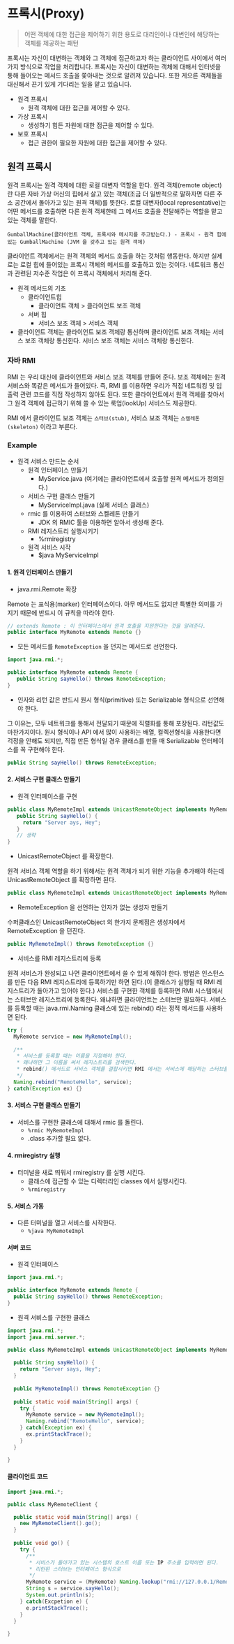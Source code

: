 # 프록시(Proxy)

> 어떤 객체에 대한 접근을 제어하기 위한 용도로 대리인이나 대변인에 해당하는 객체를 제공하는 패턴

프록시는 자신이 대변하는 객체와 그 객체에 접근하고자 하는 클라이언트 사이에서 여러 가지 방식으로 작업을 처리합니다. 프록시는 자신이 대변하는 객체에 대해서
인터넷을 통해 들어오는 메서드 호출을 쫓아내는 것으로 알려져 있습니다. 또한 게으른 객체들을 대신해서 끈기 있게 기다리는 일을 맡고 있습니다.

- 원격 프록시 
  - 원격 객체에 대한 접근을 제어할 수 있다.
- 가상 프록시
  - 생성하기 힘든 자원에 대한 접근을 제어할 수 있다.
- 보호 프록시
  - 접근 권한이 필요한 자원에 대한 접근을 제어할 수 있다.

## 원격 프록시

원격 프록시는 원격 객체에 대한 로컬 대변자 역할을 한다. 원격 객체(remote object)란 다른 자바 가상 머신의 힙에서 살고 있는 객체(조금 더 일반적으로 말하자면 다른 주소 공간에서 돌아가고 있는 원격 객체)를 뜻한다. 로컬 대변자(local representative)는 어떤 메서드를 호출하면 다른 원격 객체한테 그 메서드 호출을 전달해주는 역할을 맡고 있는 객체를 말한다.

`GumballMachine(클라이언트 객체, 프록시와 메시지를 주고받는다.) - 프록시 - 원격 힙에 있는 GumballMachine (JVM 을 갖추고 있는 원격 객체)`

클라이언트 객체에서는 원격 객체의 메서드 호출을 하는 것처럼 행동한다. 하지만 실제로는 로컬 힙에 들어있는 프록시 객체의 메서드를 호출하고 있는 것이다. 네트워크 통신과 관련된 저수준 작업은 이 프록시 객체에서 처리해 준다.

- 원격 메서드의 기초
  - 클라이언트힙
    - 클라이언트 객체 > 클라이언트 보조 객체
  - 서버 힙
    - 서비스 보조 객체 > 서비스 객체
- 클라이언트 객체는 클라이언트 보조 객체랑 통신하며 클라이언트 보조 객체는 서비스 보조 객체랑 통신한다. 서비스 보조 객체는 서비스 객체랑 통신한다.

### 자바 RMI

RMI 는 우리 대신에 클라이언트와 서비스 보조 객체를 만들어 준다. 보조 객체에는 원격 서비스와 똑같은 메서드가 들어있다. 즉, RMI 를 이용하면 우리가 직접 네트워킹 및 입출력 관련 코드를 직접 작성하지 않아도 된다. 또한 클라이언트에서 원격 객체를 찾아서 그 원격 객체에 접근하기 위해 쓸 수 있는 룩업(lookUp) 서비스도 제공한다.

RMI 에서 클라이언트 보조 객체는 `스터브(stub)`, 서비스 보조 객체는 `스켈레톤(skeleton)` 이라고 부른다.

### Example

- 원격 서비스 만드는 순서
  - 원격 인터페이스 만들기
    - MyService.java (여기에는 클라이언트에서 호출할 원격 메서드가 정의된다.)
  - 서비스 구현 클래스 만들기
    - MyServiceImpl.java (실제 서비스 클래스)
  - rmic 를 이용하여 스터브와 스켈레톤 만들기
    - JDK 의 RMIC 툴을 이용하면 알아서 생성해 준다.
  - RMI 레지스트리 실행시키기
    - %rmiregistry
  - 원격 서비스 시작 
    - $java MyServiceImpl
    
 #### 1. 원격 인터페이스 만들기
 
 - java.rmi.Remote 확장
 
 Remote 는 표식용(marker) 인터페이스이다. 아무 메서드도 없지만 특별한 의미를 가지기 때문에 반드시 이 규칙을 따라야 한다.
 
 ```java
 // extends Remote : 이 인터페이스에서 원격 호출을 지원한다는 것을 알려준다.
 public interface MyRemote extends Remote {}
 ```
 
 - 모든 메서드를 `RemoteException` 을 던지는 메서드로 선언한다.
 
 ```java
 import java.rmi.*;
 
 public interface MyRemote extends Remote {
    public String sayHello() throws RemoteException;
 }
 ```
 
 - 인자와 리턴 값은 반드시 원시 형식(primitive) 또는 Serializable 형식으로 선언해야 한다.
 
 그 이유는, 모두 네트워크를 통해서 전달되기 때문에 직렬화를 통해 포장된다. 리턴값도 마찬가지이다. 원시 형식이나 API 에서 많이 사용하는 배열, 컬렉션형식을 사용한다면 걱정을 안해도 되지만, 직접 만든 형식일 경우 클래스를 만들 때 Serializable 인터페이스를 꼭 구현해야 한다.
 
 ```java
 public String sayHello() throws RemoteException;
 ```
 
 #### 2. 서비스 구현 클래스 만들기
 
 - 원격 인터페이스를 구현
 
 ```java
 public class MyRemoteImpl extends UnicastRemoteObject implements MyRemote {
    public String sayHello() {
      return "Server ays, Hey";
    }
    // 생략
 }
 ```

- UnicastRemoteObject 를 확장한다.

원격 서비스 객체 역할을 하기 위해서는 원격 객체가 되기 위한 기능을 추가해야 하는데 UnicastRemoteObject 를 확장하면 된다.

```java
public class MyRemoteImpl extends UnicastRemoteObject implements MyRemote {}
```

- RemoteException 을 선언하는 인자가 없는 생성자 만들기

수퍼클래스인 UnicastRemoteObject 의 한가지 문제점은 생성자에서 RemoteException 을 던진다.

```java
public MyRemoteImpl() throws RemoteException {}
```

- 서비스를 RMI 레지스트리에 등록 

원격 서비스가 완성되고 나면 클라이언트에서 쓸 수 있게 해줘야 한다. 방법은 인스턴스를 만든 다음 RMI 레지스트리에 등록하기만 하면 된다.(이 클래스가 실행될 때 RMI 레지스트리가 돌아가고 있어야 한다.) 서비스를 구현한 객체를 등록하면 RMI 시스템에서는 스터브만 레지스트리에 등록한다. 왜냐하면 클라이언트는 스터브만 필요하다. 서비스를 등록할 때는 java.rmi.Naming 클래스에 있는 rebind() 라는 정적 메서드를 사용하면 된다.

```java
try {
  MyRemote service = new MyRemoteImpl();
  
  /**
   * 서비스를 등록할 때는 이름을 지정해야 한다.
   * 왜냐하면 그 이름을 써서 레지스트리를 검색한다.
   * rebind() 메서드로 서비스 객체를 결합시키면 RMI 에서는 서비스에 해당하는 스터브를 레지스트리에 집어 넣는다.
   */
  Naming.rebind("RemoteHello", service);
} catch(Exception ex) {}
```
 
 #### 3. 서비스 구현 클래스 만들기 

- 서비스를 구현한 클래스에 대해서 rmic 를 돌린다. 
  - `%rmic MyRemoteImpl`
  - .class 추가할 필요 없다.

#### 4. rmiregistry 실행
  
- 터미널을 새로 띄워서 rmiregistry 를 실행 시킨다.
  - 클래스에 접근할 수 있는 디렉터리인 classes 에서 실행시킨다.
  - `%rmiregistry`
 
#### 5. 서비스 가동

- 다른 터미널을 열고 서비스를 시작한다.
  - `%java MyRemoteImpl`

#### 서버 코드

- 원격 인터페이스

```java 
import java.rmi.*;

public interface MyRemote extends Remote {
  public String sayHello() throws RemoteException;
}
```

- 원격 서비스를 구현한 클래스

```java
import java.rmi.*;
import java.rmi.server.*;

public class MyRemoteImpl extends UnicastRemoteObject implements MyRemote {
  
  public String sayHello() {
    return "Server says, Hey";
  }
  
  public MyRemoteImpl() throws RemoteException {}
  
  public static void main(String[] args) {
    try {
      MyRemote service = new MyRemoteImpl();
      Naming.rebind("RemoteHello", service);
    } catch(Exception ex) {
      ex.printStackTrace();
    }
  }

}
```

#### 클라이언트 코드

```java
import java.rmi.*;

public class MyRemoteClient {

  public static void main(String[] args) {
    new MyRemoteClient().go();
  }
  
  public void go() {
    try {
      /**
       * 서비스가 돌아가고 있는 시스템의 호스트 이름 또는 IP 주소를 입력하면 된다.
       * 리턴된 스터브는 인터페이스 형식으로 
       */
      MyRemote service = (MyRemote) Naming.lookup("rmi://127.0.0.1/RemoteHello");
      String s = service.sayHello();
      System.out.println(s);
    } catch(Excpetion e) {
      e.printStackTrace();
    }
  }
  
}
```
